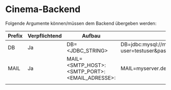 # Cinema-Backend
Folgende Argumente können/müssen dem Backend übergeben werden:

| Prefix | Verpflichtend | Aufbau                                                  | Beispiel                                                                                              |
|--------|---------------|---------------------------------------------------------|-------------------------------------------------------------------------------------------------------|
| DB     |       Ja      | DB=<JDBC_STRING>                                        | DB=jdbc:mysql://myserver.de:3306/cinema?user=testuser&password=123456789&serverTimezone=Europe/Berlin |
| MAIL   |       Ja      | MAIL=<SMTP_HOST>:<SMTP_PORT>:<EMAIL_ADRESSE>:<PASSWORT> | MAIL=myserver.de:25:test@myserver.de:123456789                                                        |
|        |               |                                                         |                                                                                                       |
